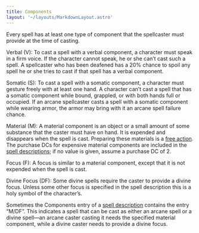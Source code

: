 ```yaml
---
title: Components
layout: '~/layouts/MarkdownLayout.astro'
---
```

Every spell has at least one type of component that the spellcaster must
provide at the time of casting.

Verbal (V): To cast a spell with a verbal component, a character must speak in
a firm voice. If the character cannot speak, he or she can’t cast such a
spell. A spellcaster who has been deafened has a 20% chance to spoil any spell
he or she tries to cast if that spell has a verbal component.

Somatic (S): To cast a spell with a somatic component, a character must
gesture freely with at least one hand. A character can’t cast a spell that has
a somatic component while bound, grappled, or with both hands full or
occupied. If an arcane spellcaster casts a spell with a somatic component
while wearing armor, the armor may bring with it an arcane spell failure
chance.

Material (M): A material component is an object or a small amount of some
substance that the caster must have on hand. It is expended and disappears
when the spell is cast. Preparing these materials is a [free action](/modern.d20.srd/combat/action.types). The purchase DCs for expensive
material components are included in the [spell descriptions](/modern.d20.srd/fx/spell.descriptions); if no value is given,
assume a purchase DC of 2.

Focus (F): A focus is similar to a material component, except that it is not
expended when the spell is cast.

Divine Focus (DF): Some divine spells require the caster to provide a divine
focus. Unless some other focus is specified in the spell description this is a
holy symbol of the character’s.

Sometimes the Components entry of a [spell description](/modern.d20.srd/fx/spell.descriptions) contains the entry “M/DF”.
This indicates a spell that can be cast as either an arcane spell or a divine
spell—an arcane caster casting it needs the specified material component,
while a divine caster needs to provide a divine focus.

